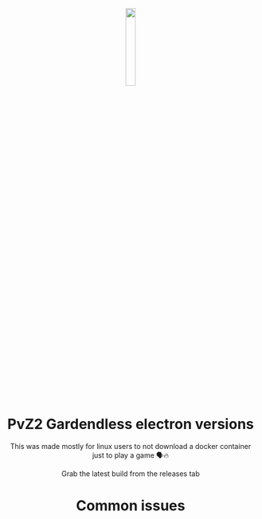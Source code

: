 <div align="center">

<img width=20% src="/src/.vuepress/public/pvz_logo-round.webp" alt="">

# PvZ2 Gardendless electron versions

This was made mostly for linux users to not download a docker container just to play a game 🗣️🔥

Grab the latest build from the releases tab

# Common issues

